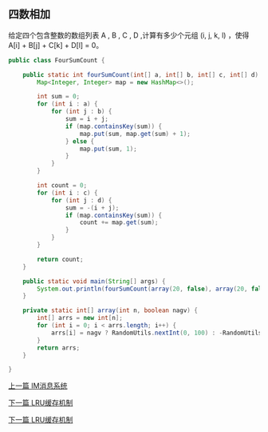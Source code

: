 ## 四数相加

给定四个包含整数的数组列表 A , B , C , D ,计算有多少个元组 (i, j, k, l) ，使得 A[i] + B[j] + C[k] + D[l] = 0。

```java
public class FourSumCount {

    public static int fourSumCount(int[] a, int[] b, int[] c, int[] d) {
        Map<Integer, Integer> map = new HashMap<>();

        int sum = 0;
        for (int i : a) {
            for (int j : b) {
                sum = i + j;
                if (map.containsKey(sum)) {
                    map.put(sum, map.get(sum) + 1);
                } else {
                    map.put(sum, 1);
                }
            }
        }

        int count = 0;
        for (int i : c) {
            for (int j : d) {
                sum = -(i + j);
                if (map.containsKey(sum)) {
                    count += map.get(sum);
                }
            }
        }

        return count;
    }

    public static void main(String[] args) {
        System.out.println(fourSumCount(array(20, false), array(20, false), array(20, true), array(20, true)));
    }

    private static int[] array(int n, boolean nagv) {
        int[] arrs = new int[n];
        for (int i = 0; i < arrs.length; i++) {
            arrs[i] = nagv ? RandomUtils.nextInt(0, 100) : -RandomUtils.nextInt(0, 100);
        }
        return arrs;
    }

}
```

[上一篇 IM消息系统](13-项目经验/IM消息系统.md)

[下一篇 LRU缓存机制](13-项目经验/za.md)


[下一篇 LRU缓存机制](1-数据结构与算法/LRU缓存机制.md)
